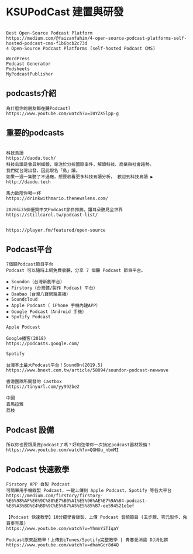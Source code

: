 # KSUPodCast 建置與研發
```

```
```
Best Open-Source Podcast Platform
https://medium.com/@faizanfahim/4-open-source-podcast-platforms-self-hosted-podcast-cms-f1b6bcb2c73d
4 Open-Source Podcast Platforms (self-hosted Podcast CMS)

WordPress
Podcast Generator
Podsheets
MyPodcastPublisher
```

## podcasts介紹
```
為什麼你的朋友都在聽Podcast?
https://www.youtube.com/watch?v=I0YZXSlpp-g

```



## 重要的podcasts
```

```
```
科技島讀
https://daodu.tech/
科技島讀是會員制媒體，專注於分析國際事件，解讀科技、商業與社會趨勢。
我們從台灣出發，因此取名「島」讀。 
如果一週一集聽了不過癮，想要收看更多科技島讀分析， 歡迎到科技島讀 ▶️ http://daodu.tech
```

```
馬力歐陪你喝一杯
https://drinkwithmario.thenewslens.com/
```
```
2020年35個優質中文Podcast節目推薦，讓耳朵聽見全世界
https://stillcarol.tw/podcast-list/
```
```

https://player.fm/featured/open-source
```
## Podcast平台
```
7個聽Podcast節目平台
Podcast 可以隨時上網免費收聽，分享 7 個聽 Podcast 節目平台。

▪️ Soundon（台灣新創平台）
▪️ Firstory（台灣聽/製作 Podcast 平台）
▪️ Baabao（台灣八寶網路廣播）
▪️ Soundcloud
▪️ Apple Podcast（ iPhone 手機內建APP）
▪️ Google Podcast（Android 手機）
▪️ Spotify Podcast
```
```
Apple Podcast

```
```
Google播客(2018)
https://podcasts.google.com/
```
```
Spotify

```
```
台灣本土最大Podcast平台！SoundOn(2019.5)
https://www.bnext.com.tw/article/58094/soundon-podcast-newwave
```
```
香港團隊所開發的 Castbox
https://tinyurl.com/yy992be2
```
```
中國
喜馬拉雅
荔枝
```
## Podcast 設備
```
所以你也要跟風做podcast了嗎？好和弦帶你一次搞定podcast器材設備！
https://www.youtube.com/watch?v=QGHUu_nbmMI
```


## Podcast 快速教學
```
Firstory APP 自製 Podcast 
可簡單用手機錄製 Podcast，一鍵上傳到 Apple Podcast，Spotify 等各大平台
https://medium.com/firstory/firstory-%E6%98%AF%E6%9C%80%E7%B0%A1%E5%96%AE%E7%9A%84-podcast-%E8%A3%BD%E4%BD%9C%E5%B7%A5%E5%85%B7-ee594521e1ef
```
```
【Podcast 快速教學】10分鐘學會錄製、上傳 Podcast 音頻節目 (五步驟、零元製作、免買麥克風)
https://www.youtube.com/watch?v=YhmnYiTIqaY
```
```
Podcast原來超簡單！上傳到iTunes/Spotify完整教學 | 青春愛消遣 DJ消化餅
https://www.youtube.com/watch?v=dhamGcr8d4Q
```
##
```


```


##
```


```
